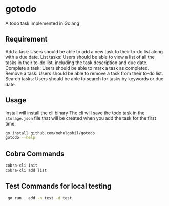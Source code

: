 # gotodo
A todo task implemented in Golang

## Requirement
Add a task: Users should be able to add a new task to their to-do list along with a due date.
List tasks:
Users should be able to view a list of all the tasks in their to-do list, including the task description and due date.
Complete a task: Users should be able to mark a task as completed.
Remove a task: Users should be able to remove a task from their to-do list.
Search tasks: Users should be able to search for tasks by keywords or due date.

## Usage
Install will install the cli binary
The cli will save the todo task in the `storage.json` file
that will be created when you add the task for the first time.

```bash
go install github.com/mehulgohil/gotodo
gotodo --help
```

## Cobra Commands
```bash
cobra-cli init
cobra-cli add list
```

## Test Commands for local testing
```bash
 go run . add -n test -d test
```

